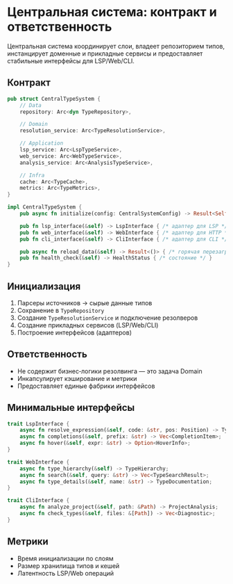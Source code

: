 # Центральная система: контракт и ответственность

Центральная система координирует слои, владеет репозиторием типов, инстанцирует доменные и прикладные сервисы и предоставляет стабильные интерфейсы для LSP/Web/CLI.

## Контракт
```rust
pub struct CentralTypeSystem {
    // Data
    repository: Arc<dyn TypeRepository>,

    // Domain
    resolution_service: Arc<TypeResolutionService>,

    // Application
    lsp_service: Arc<LspTypeService>,
    web_service: Arc<WebTypeService>,
    analysis_service: Arc<AnalysisTypeService>,

    // Infra
    cache: Arc<TypeCache>,
    metrics: Arc<TypeMetrics>,
}

impl CentralTypeSystem {
    pub async fn initialize(config: CentralSystemConfig) -> Result<Self> { /* загрузка данных и сборка слоёв */ }

    pub fn lsp_interface(&self) -> LspInterface { /* адаптер для LSP */ }
    pub fn web_interface(&self) -> WebInterface { /* адаптер для HTTP */ }
    pub fn cli_interface(&self) -> CliInterface { /* адаптер для CLI */ }

    pub async fn reload_data(&self) -> Result<()> { /* горячая перезагрузка */ }
    pub fn health_check(&self) -> HealthStatus { /* состояние */ }
}
```

## Инициализация
1) Парсеры источников → сырые данные типов
2) Сохранение в `TypeRepository`
3) Создание `TypeResolutionService` и подключение резолверов
4) Создание прикладных сервисов (LSP/Web/CLI)
5) Построение интерфейсов (адаптеров)

## Ответственность
- Не содержит бизнес‑логики резолвинга — это задача Domain
- Инкапсулирует кэширование и метрики
- Предоставляет единые фабрики интерфейсов

## Минимальные интерфейсы
```rust
trait LspInterface {
    async fn resolve_expression(&self, code: &str, pos: Position) -> TypeResolution;
    async fn completions(&self, prefix: &str) -> Vec<CompletionItem>;
    async fn hover(&self, expr: &str) -> Option<HoverInfo>;
}

trait WebInterface {
    async fn type_hierarchy(&self) -> TypeHierarchy;
    async fn search(&self, query: &str) -> Vec<TypeSearchResult>;
    async fn type_details(&self, name: &str) -> TypeDocumentation;
}

trait CliInterface {
    async fn analyze_project(&self, path: &Path) -> ProjectAnalysis;
    async fn check_types(&self, files: &[Path]) -> Vec<Diagnostic>;
}
```

## Метрики
- Время инициализации по слоям
- Размер хранилища типов и кешей
- Латентность LSP/Web операций

